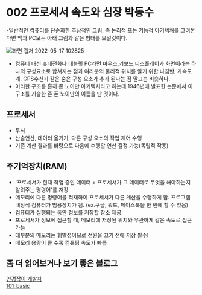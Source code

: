 # 002 프로세서 속도와 심장 박동수
-일반적인 컴퓨터를 단순화한 추상적인 그림, 즉 논리적 또는 기능적 아키텍쳐를 그려본다면 맥과 PC모두 아래 그림과 같은 형태를 보일것이다.  

![화면 캡처 2022-05-17 102825](https://user-images.githubusercontent.com/81284265/168708861-69abb266-1ea6-448b-86fb-82023aa47e76.png)  
- 컴퓨터 대신 휴대전화나 태블릿 PC라면 마우스,키보드,디스플레이가 화면이라는 하나의 구성요소로 합쳐지는 점과 여러분의 물리적 위치를 알기 위한 나침반, 가속도계. GPS수신기 같은 숨은 구성 요소가 추가 된다는 점 말고는 비슷하다.
- 이러한 구조를 흔히 폰 노이만 아키텍처라고 하는데 1946년에 발표한 논문에서 이 구조를 기술한 존 폰 노이만의 이름을 딴 것이다.

##  프로세서
- 두뇌
- 산술연산, 데이터 옮기기, 다른 구성 요소의 작업 제어 수행
- 기존 계산 결과를 바탕으로 다음에 수행할 연산 결정 가능(독립적 작동)

## 주기억장치(RAM)
- '프로세서가 현재 작업 중인 데이터 + 프로세서가 그 데이터로 무엇을 해야하는지 알려주는 명령어'를 저장
- 메모리에 다른 명령어를 적재하여 프로세서가 다른 계산을 수행하게 함. 프로그램 내장식 컴퓨터가 범용장치가 됨. (ex.구글, 워드, 페이스북을 한 번에 할 수 있음)
- 컴퓨터가 실행되는 동안 정보를 저장할 장소 제공
- 프로세서가 정보에 접근할 때, 메모리에 저장된 위치와 무관하게 같은 속도로 접근 가능
- 대부분의 메모리는 휘발성이므로 전원을 끄기 전에 저장 필수!
- 메모리 용량이 클 수록 컴퓨팅 속도가 빠름

## 좀 더 읽어보거나 보기 좋은 블로그
[안경잡이 개발자](https://ndb796.tistory.com/6)  
[101_basic](https://dinfree.com/lecture/core/101_basic_1.html)
